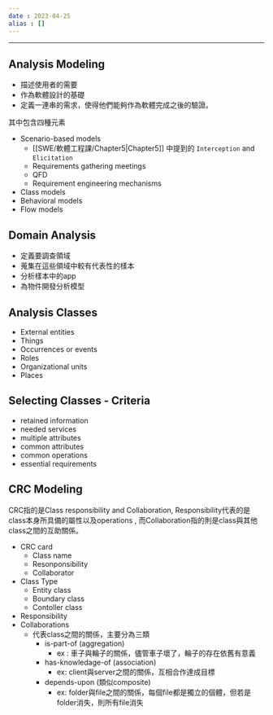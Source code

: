 ```yaml
---
date : 2023-04-25
alias : []
---
```


---

## Analysis Modeling

+ 描述使用者的需要
+ 作為軟體設計的基礎
+ 定義一連串的需求，使得他們能夠作為軟體完成之後的驗證。

其中包含四種元素
+ Scenario-based models
	+ [[SWE/軟體工程課/Chapter5|Chapter5]] 中提到的 `Interception` and `Elicitation` 
	+ Requirements gathering meetings
	+ QFD
	+ Requirement engineering mechanisms
+ Class models
+ Behavioral models
+ Flow models

## Domain Analysis

+ 定義要調查領域
+ 蒐集在這些領域中較有代表性的樣本
+ 分析樣本中的app
+ 為物件開發分析模型

## Analysis Classes

+ External entities
+ Things
+ Occurrences or events
+ Roles
+ Organizational units
+ Places

## Selecting Classes - Criteria

+ retained information
+ needed services
+ multiple attributes
+ common attributes
+ common operations
+ essential requirements

## CRC Modeling 

CRC指的是Class responsibility and Collaboration, Responsibility代表的是class本身所具備的屬性以及operations , 而Collaboration指的則是class與其他class之間的互助關係。

+ CRC card
	+ Class name
	+ Resonponsibility
	+ Collaborator
+ Class Type
	+ Entity class
	+ Boundary class
	+ Contoller class
+ Responsibility
+ Collaborations
	+ 代表class之間的關係，主要分為三類
		+ is-part-of   (aggregation)
			+ ex : 車子與輪子的關係，儘管車子壞了，輪子的存在依舊有意義
		+ has-knowledage-of (association)
			+ ex: client與server之間的關係，互相合作達成目標
		+ depends-upon (類似composite)
			+ ex: folder與file之間的關係，每個file都是獨立的個體，但若是folder消失，則所有file消失